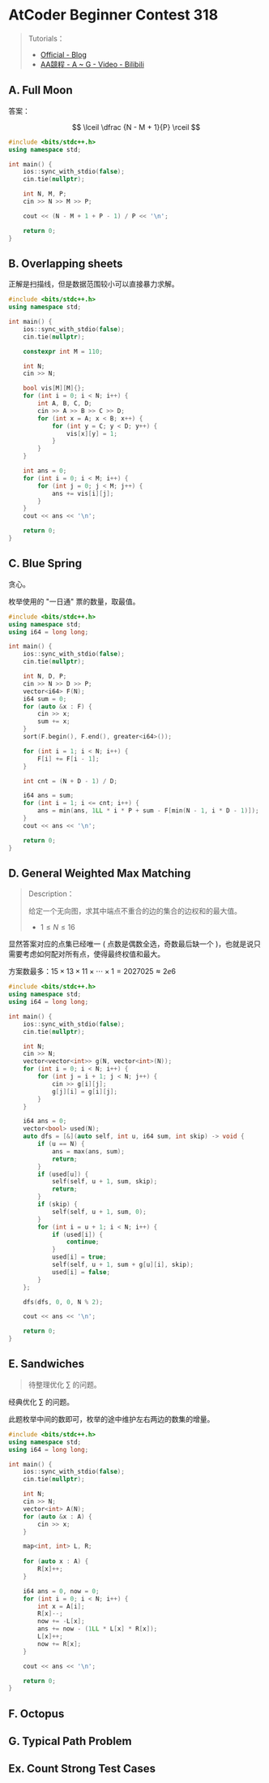 # AtCoder Beginner Contest 318


> Tutorials：
> 
> - [Official - Blog](https://atcoder.jp/contests/abc318/editorial) 
> - [AA競程 - A ~ G - Video - Bilibili](https://www.bilibili.com/video/BV1fu411A75W/) 





## A. Full Moon

答案：

$$
\lceil \dfrac {N - M + 1}{P} \rceil
$$


```cpp
#include <bits/stdc++.h>
using namespace std;

int main() {
    ios::sync_with_stdio(false);
    cin.tie(nullptr);

    int N, M, P;
    cin >> N >> M >> P;

    cout << (N - M + 1 + P - 1) / P << '\n';

    return 0;
}
```

## B. Overlapping sheets

正解是扫描线，但是数据范围较小可以直接暴力求解。

```cpp
#include <bits/stdc++.h>
using namespace std;

int main() {
    ios::sync_with_stdio(false);
    cin.tie(nullptr);

    constexpr int M = 110;

    int N;
    cin >> N;

    bool vis[M][M]{};
    for (int i = 0; i < N; i++) {
        int A, B, C, D;
        cin >> A >> B >> C >> D;
        for (int x = A; x < B; x++) {
            for (int y = C; y < D; y++) {
                vis[x][y] = 1;
            }
        }
    }

    int ans = 0;
    for (int i = 0; i < M; i++) {
        for (int j = 0; j < M; j++) {
            ans += vis[i][j];
        }
    }
    cout << ans << '\n';

    return 0;
}
```

## C. Blue Spring

贪心。

枚举使用的 "一日通" 票的数量，取最值。

```cpp
#include <bits/stdc++.h>
using namespace std;
using i64 = long long;

int main() {
    ios::sync_with_stdio(false);
    cin.tie(nullptr);

    int N, D, P;
    cin >> N >> D >> P;
    vector<i64> F(N);
    i64 sum = 0;
    for (auto &x : F) {
        cin >> x;
        sum += x;
    }
    sort(F.begin(), F.end(), greater<i64>());

    for (int i = 1; i < N; i++) {
        F[i] += F[i - 1];
    }

    int cnt = (N + D - 1) / D;

    i64 ans = sum;
    for (int i = 1; i <= cnt; i++) {
        ans = min(ans, 1LL * i * P + sum - F[min(N - 1, i * D - 1)]);
    }
    cout << ans << '\n';

    return 0;
}
```


## D. General Weighted Max Matching

> Description：
>
> 给定一个无向图，求其中端点不重合的边的集合的边权和的最大值。
> - $1 \le N \le 16$

显然答案对应的点集已经唯一 ( 点数是偶数全选，奇数最后缺一个 )，也就是说只需要考虑如何配对所有点，使得最终权值和最大。

方案数最多：$15 \times 13 \times 11 \times \cdots \times 1 = 2027025 \approx 2e6$



```cpp
#include <bits/stdc++.h>
using namespace std;
using i64 = long long;

int main() {
    ios::sync_with_stdio(false);
    cin.tie(nullptr);

    int N;
    cin >> N;
    vector<vector<int>> g(N, vector<int>(N));
    for (int i = 0; i < N; i++) {
        for (int j = i + 1; j < N; j++) {
            cin >> g[i][j];
            g[j][i] = g[i][j];
        }
    }

    i64 ans = 0;
    vector<bool> used(N);
    auto dfs = [&](auto self, int u, i64 sum, int skip) -> void {
        if (u == N) {
            ans = max(ans, sum);
            return;
        }
        if (used[u]) {
            self(self, u + 1, sum, skip);
            return;
        }
        if (skip) {
            self(self, u + 1, sum, 0);
        }
        for (int i = u + 1; i < N; i++) {
            if (used[i]) {
                continue;
            }
            used[i] = true;
            self(self, u + 1, sum + g[u][i], skip);
            used[i] = false;
        }
    };

    dfs(dfs, 0, 0, N % 2);

    cout << ans << '\n';

    return 0;
}
```


## E. Sandwiches


> 待整理优化 $\sum$ 的问题。


经典优化 $\sum$ 的问题。

此题枚举中间的数即可，枚举的途中维护左右两边的数集的增量。

```cpp
#include <bits/stdc++.h>
using namespace std;
using i64 = long long;

int main() {
    ios::sync_with_stdio(false);
    cin.tie(nullptr);

    int N;
    cin >> N;
    vector<int> A(N);
    for (auto &x : A) {
        cin >> x;
    }

    map<int, int> L, R;
    
    for (auto x : A) {
        R[x]++;
    }

    i64 ans = 0, now = 0;
    for (int i = 0; i < N; i++) {
        int x = A[i];
        R[x]--;
        now += -L[x];
        ans += now - (1LL * L[x] * R[x]);
        L[x]++;
        now += R[x];
    }

    cout << ans << '\n';

    return 0;
}
```

## F. Octopus



## G. Typical Path Problem


## Ex. Count Strong Test Cases


